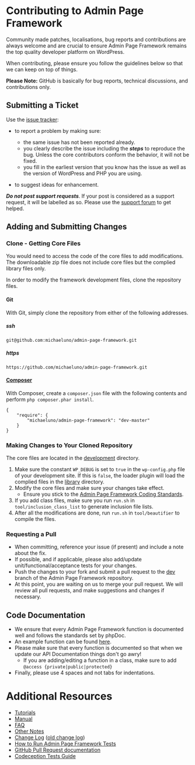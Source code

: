 # Contributing to Admin Page Framework

Community made patches, localisations, bug reports and contributions are always welcome and are crucial to ensure Admin Page Framework remains the top quality developer platform on WordPress.

When contributing, please ensure you follow the guidelines below so that we can keep on top of things.

__Please Note:__ GitHub is basically for bug reports, technical discussions, and contributions only.

## Submitting a Ticket

Use the [issue tracker](https://github.com/michaeluno/admin-page-framework/issues):

- to report a problem by making sure:
    - the same issue has not been reported already.
    - you clearly describe the issue including the ***steps*** to reproduce the bug. Unless the core contributors conform the behavior, it will not be fixed.
    - you fill in the earliest version that you know has the issue as well as the version of WordPress and PHP you are using.

- to suggest ideas for enhancement.

***Do not post support requests***. If your post is considered as a support request, it will be labelled as so. Please use the [support forum](https://wordpress.org/support/plugin/admin-page-framework) to get helped.

## Adding and Submitting Changes

### Clone - Getting Core Files 

You would need to access the code of the core files to add modifications. The downloadable zip file does not include core files but the complied library files only.

In order to modify the framework development files, clone the repository files. 

#### Git
With Git, simply clone the repository from either of the following addresses.

##### ssh
```
git@github.com:michaeluno/admin-page-framework.git
```

##### https
```
https://github.com/michaeluno/admin-page-framework.git
```
    
#### [Composer](https://getcomposer.org/)
With Composer, create a `composer.json` file with the following contents and perform `php composer.phar install`.

```
{
    "require": {
        "michaeluno/admin-page-framework": "dev-master"
    }
}
```

### Making Changes to Your Cloned Repository

The core files are located in the [development](./development) directory. 

1. Make sure the constant `WP_DEBUG` is set to `true` in the `wp-config.php` file of your development site. If this is `false`, the loader plugin will load the complied files in the [library](./library) directory.
2. Modify the core files and make sure your changes take effect.
    - Ensure you stick to the [Admin Page Framework Coding Standards](./coding_standard.md).
3. If you add class files, make sure you run `run.sh` in `tool/inclusion_class_list` to generate inclusion file lists.
4. After all the modifications are done, run `run.sh` in `tool/beautifier` to compile the files.
  
### Requesting a Pull

- When committing, reference your issue (if present) and include a note about the fix.
- If possible, and if applicable, please also add/update unit/functional/acceptance tests for your changes.
- Push the changes to your fork and submit a pull request to the [dev](https://github.com/michaeluno/admin-page-framework/tree/dev) branch of the Admin Page Framework repository.
- At this point, you are waiting on us to merge your pull request. We will review all pull requests, and make suggestions and changes if necessary.

## Code Documentation

* We ensure that every Admin Page Framework function is documented well and follows the standards set by phpDoc.
* An example function can be found [here](https://gist.github.com/sunnyratilal/5308969).
* Please make sure that every function is documented so that when we update our API Documentation things don't go awry!
	* If you are adding/editing a function in a class, make sure to add `@access {private|public|protected}`
* Finally, please use 4 spaces and not tabs for indentations.

# Additional Resources
- [Tutorials](http://admin-page-framework.michaeluno.jp/tutorials/)
- [Manual](http://admin-page-framework.michaeluno.jp/en/v3/package-AdminPageFramework.html)
- [FAQ](https://wordpress.org/plugins/admin-page-framework/faq/)
- [Other Notes](https://wordpress.org/plugins/admin-page-framework/other_notes/)
- [Change Log](https://wordpress.org/plugins/admin-page-framework/changelog/) ([old change log](./changelog.md))
- [How to Run Admin Page Framework Tests](./test/readme.md)
- [GitHub Pull Request documentation](https://help.github.com/send-pull-requests/)
- [Codeception Tests Guide](http://codeception.com/docs/02-GettingStarted)
